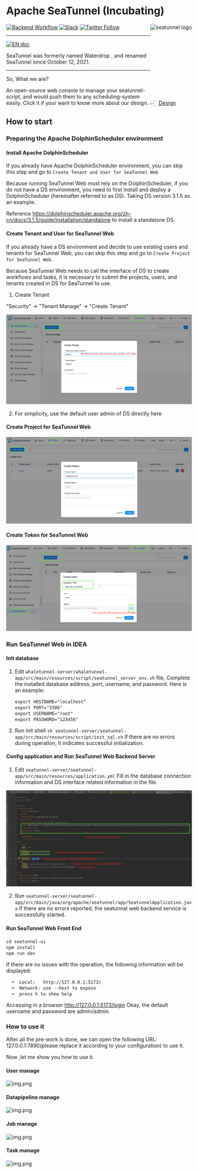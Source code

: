 # Apache SeaTunnel (Incubating)

<img src="https://seatunnel.apache.org/image/logo.png" alt="seatunnel logo" height="200px" align="right" />

[![Backend Workflow](https://github.com/apache/incubator-seatunnel/actions/workflows/backend.yml/badge.svg?branch=dev)](https://github.com/apache/incubator-seatunnel/actions/workflows/backend.yml)
[![Slack](https://img.shields.io/badge/slack-%23seatunnel-4f8eba?logo=slack)](https://join.slack.com/t/apacheseatunnel/shared_invite/zt-123jmewxe-RjB_DW3M3gV~xL91pZ0oVQ)
[![Twitter Follow](https://img.shields.io/twitter/follow/ASFSeaTunnel.svg?label=Follow&logo=twitter)](https://twitter.com/ASFSeaTunnel)

---
[![EN doc](https://img.shields.io/badge/document-English-blue.svg)](README.md)

SeaTunnel was formerly named Waterdrop , and renamed SeaTunnel since October 12, 2021.

---

So, What we are?

An open-source web console to manage your seatunnel-script, and would push them to any scheduling-system easily.
Click it if your want to know more about our design. 👉🏻[Design](https://github.com/apache/incubator-seatunnel/issues/1947)


## How to start

### Preparing the Apache DolphinScheduler environment

#### Install Apache DolphinScheduler

If you already have Apache DolphinScheduler environment, you can skip this step and go to `Create Tenant and User for SeaTunnel Web`

Because running SeaTunnel Web must rely on the DolphinScheduler, if you do not have a DS environment, you need to first install and deploy a DolphinScheduler (hereinafter referred to as DS). Taking DS version 3.1.5 as an example.

Reference https://dolphinscheduler.apache.org/zh-cn/docs/3.1.5/guide/installation/standalone to install a standalone DS.

#### Create Tenant and User for SeaTunnel Web

If you already have a DS environment and decide to use existing users and tenants for SeaTunnel Web, you can skip this step and go to `Create Project for SeaTunnel Web`.

Because SeaTunnel Web needs to call the interface of DS to create workflows and tasks, it is necessary to submit the projects, users, and tenants created in DS for SeaTunnel to use.

1. Create Tenant

"Security" -> "Tenant Manage" -> "Create Tenant"

![image](docs/images/ds_create_tenant.png)

2. For simplicity, use the default user admin of DS directly here

#### Create Project for SeaTunnel Web

![image](docs/images/ds_create_project.png)

#### Create Token for SeaTunnel Web

![image](docs/images/ds_create_token.png)

### Run SeaTunnel Web in IDEA

#### Init database 

1. Edit `whaletunnel-server/whaletunnel-app/src/main/resources/script/seatunnel_server_env.sh` file, Complete the installed database address, port, username, and password. Here is an example:

    ```
    export HOSTNAME="localhost"
    export PORT="3306"
    export USERNAME="root"
    export PASSWORD="123456"
    ```
2. Run init shell `sh seatunnel-server/seatunnel-app/src/main/resources/script/init_sql.sh` If there are no errors during operation, it indicates successful initialization.

#### Config application and Run SeaTunnel Web Backend Server

1. Edit `seatunnel-server/seatunnel-app/src/main/resources/application.yml` Fill in the database connection information and DS interface related information in the file.

![image](docs/images/application_config.png)

2. Run `seatunnel-server/seatunnel-app/src/main/java/org/apache/seatunnel/app/SeatunnelApplication.java` If there are no errors reported, the seatunnel web backend service is successfully started.

#### Run SeaTunnel Web Front End

```
cd seatunnel-ui
npm install
npm run dev

```

If there are no issues with the operation, the following information will be displayed:

```
  ➜  Local:   http://127.0.0.1:5173/
  ➜  Network: use --host to expose
  ➜  press h to show help

```

Accessing in a browser http://127.0.0.1:5173/login Okay, the default username and password are admin/admin.

### How to use it

After all the pre-work is done, we can open the following URL: 127.0.0.1:7890(please replace it according to your configuration) to use it.

Now ,let me show you how to use it.

#### User manage

![img.png](docs/images/user.png)

#### Datapipeline manage

![img.png](docs/images/datapipeline.png)

#### Job manage
![img.png](docs/images/job.png)

#### Task manage
![img.png](task.png)